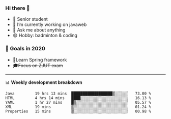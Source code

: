 

### Hi there 🐏

- 🌱 Senior student
- 🔭 I’m currently working on javaweb
- 💬 Ask me about anything
- 😄 Hobby: badminton & coding

### 🚀 Goals in 2020
+ 🍃Learn Spring framework
+ ~~🎓Focus on ZJUT exam~~
-------

📊 **Weekly development breakdown**
<!--START_SECTION:waka-->
```text
Java         19 hrs 13 mins  ██████████████████▒░░░░░░   73.00 % 
HTML         4 hrs 14 mins   ████░░░░░░░░░░░░░░░░░░░░░   16.13 % 
YAML         1 hr 27 mins    █▒░░░░░░░░░░░░░░░░░░░░░░░   05.57 % 
XML          19 mins         ▒░░░░░░░░░░░░░░░░░░░░░░░░   01.24 % 
Properties   15 mins         ▒░░░░░░░░░░░░░░░░░░░░░░░░   00.98 % 
```
<!--END_SECTION:waka-->

